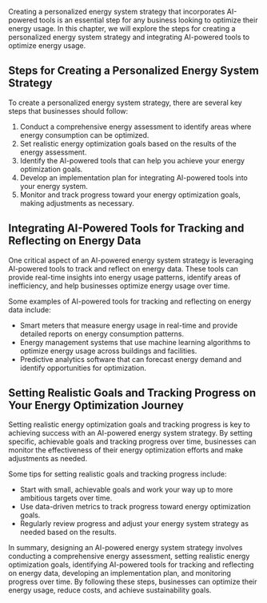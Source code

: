 
Creating a personalized energy system strategy that incorporates AI-powered tools is an essential step for any business looking to optimize their energy usage. In this chapter, we will explore the steps for creating a personalized energy system strategy and integrating AI-powered tools to optimize energy usage.

Steps for Creating a Personalized Energy System Strategy
--------------------------------------------------------

To create a personalized energy system strategy, there are several key steps that businesses should follow:

1. Conduct a comprehensive energy assessment to identify areas where energy consumption can be optimized.
2. Set realistic energy optimization goals based on the results of the energy assessment.
3. Identify the AI-powered tools that can help you achieve your energy optimization goals.
4. Develop an implementation plan for integrating AI-powered tools into your energy system.
5. Monitor and track progress toward your energy optimization goals, making adjustments as necessary.

Integrating AI-Powered Tools for Tracking and Reflecting on Energy Data
-----------------------------------------------------------------------

One critical aspect of an AI-powered energy system strategy is leveraging AI-powered tools to track and reflect on energy data. These tools can provide real-time insights into energy usage patterns, identify areas of inefficiency, and help businesses optimize energy usage over time.

Some examples of AI-powered tools for tracking and reflecting on energy data include:

* Smart meters that measure energy usage in real-time and provide detailed reports on energy consumption patterns.
* Energy management systems that use machine learning algorithms to optimize energy usage across buildings and facilities.
* Predictive analytics software that can forecast energy demand and identify opportunities for optimization.

Setting Realistic Goals and Tracking Progress on Your Energy Optimization Journey
---------------------------------------------------------------------------------

Setting realistic energy optimization goals and tracking progress is key to achieving success with an AI-powered energy system strategy. By setting specific, achievable goals and tracking progress over time, businesses can monitor the effectiveness of their energy optimization efforts and make adjustments as needed.

Some tips for setting realistic goals and tracking progress include:

* Start with small, achievable goals and work your way up to more ambitious targets over time.
* Use data-driven metrics to track progress toward energy optimization goals.
* Regularly review progress and adjust your energy system strategy as needed based on the results.

In summary, designing an AI-powered energy system strategy involves conducting a comprehensive energy assessment, setting realistic energy optimization goals, identifying AI-powered tools for tracking and reflecting on energy data, developing an implementation plan, and monitoring progress over time. By following these steps, businesses can optimize their energy usage, reduce costs, and achieve sustainability goals.
